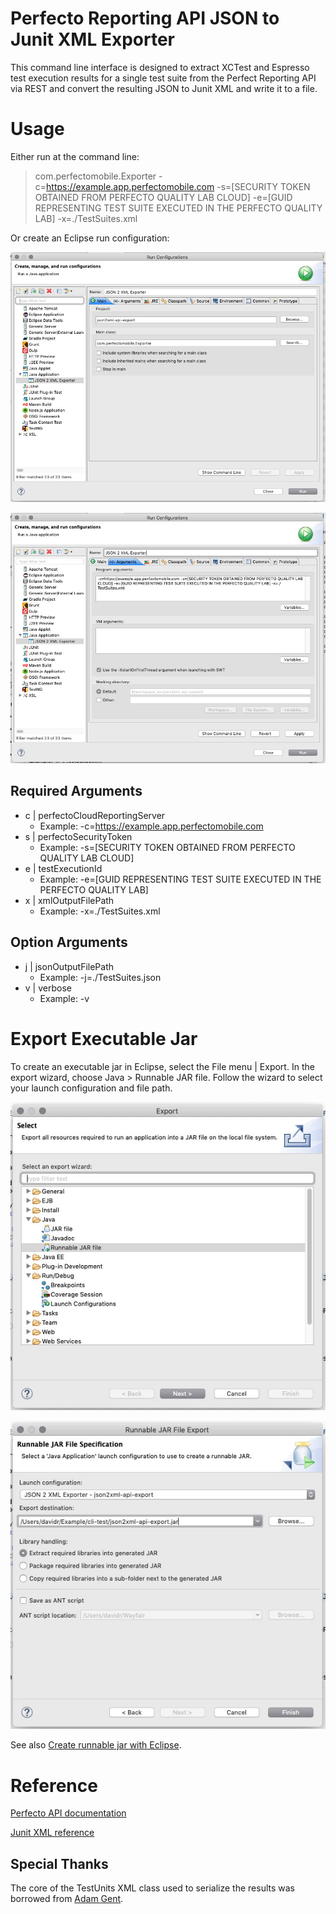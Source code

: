 Perfecto Reporting API JSON to Junit XML Exporter
=
This command line interface is designed to extract XCTest and Espresso test execution results for a single test suite from the Perfect Reporting API via REST and convert the resulting JSON to Junit XML and write it to a file.

Usage
=
Either run at the command line:

> com.perfectomobile.Exporter -c=https://example.app.perfectomobile.com -s=[SECURITY TOKEN OBTAINED FROM PERFECTO QUALITY LAB CLOUD] -e=[GUID REPRESENTING TEST SUITE EXECUTED IN THE PERFECTO QUALITY LAB] -x=./TestSuites.xml

Or create an Eclipse run configuration:

![Page One](img/run-configuration-1.jpg)

![Page Two](img/run-configuration-2.jpg)

Required Arguments
--
* c | perfectoCloudReportingServer
    * Example: -c=https://example.app.perfectomobile.com
* s | perfectoSecurityToken
    * Example: -s=[SECURITY TOKEN OBTAINED FROM PERFECTO QUALITY LAB CLOUD]
* e | testExecutionId
    * Example: -e=[GUID REPRESENTING TEST SUITE EXECUTED IN THE PERFECTO QUALITY LAB]
* x | xmlOutputFilePath
    * Example: -x=./TestSuites.xml

Option Arguments
--
* j | jsonOutputFilePath
    * Example: -j=./TestSuites.json
* v | verbose
    * Example: -v

Export Executable Jar
=
To create an executable jar in Eclipse, select the File menu | Export. In the export wizard, choose Java > Runnable JAR file. Follow the wizard to select your launch configuration and file path.

![Page One](img/export-page-1.jpg)

![Page Two](img/export-page-2.jpg)

See also [Create runnable jar with Eclipse](http://doduck.com/create-runnable-jar-with-eclipse/index.html).

Reference
=
[Perfecto API documentation](https://developers.perfectomobile.com/display/PD/DigitalZoom+Reporting+Public+API)

[Junit XML reference](https://llg.cubic.org/docs/junit/)

Special Thanks
--
The core of the TestUnits XML class used to serialize the results was borrowed from [Adam Gent](https://gist.github.com/agentgt/8583649).
